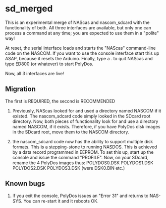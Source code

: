 # sd_merged

This is an experimental merge of NAScas and nascom_sdcard with the functionality
of both. All three interfaces are available, but only one can process a command
at any time; you are expected to use them in a "polite" way!

At reset, the serial interface loads and starts the "NAScas" command-line code
on the NASCOM. If you want to use the console interface start this up ASAP, because
it resets the Arduino. Finally, type a . to quit NAScas and type ED800 (or whatever)
to start PolyDos.

Now, all 3 interfaces are live!


## Migration

The first is REQUIRED, the second is RECOMMENDED

1. Previously, NAScas looked for and used a directory named NASCOM if it
existed. The nascom_sdcard code simply looked in the SDcard root directory. Now,
both pieces of functionality look for and use a directory named NASCOM, if it
exists. Therefore, if you have PolyDos disk images in the SDcard root, move them
to the NASCOM directory.

2. the nascom_sdcard code now has the ability to support multiple disk
formats. This is a stepping-stone to running NASDOS. This is achieved by a data
record programmed in EEPROM. To set this up, start up the console and issue the
command "PROFILE". Now, on your SDcard, rename the 4 PolyDos images thus:
POLYDOS0.DSK POLYDOS1.DSK POLYDOS2.DSK POLYDOS3.DSK (were DSK0.BIN etc.)

## Known bugs

1. If you exit the console, PolyDos issues an "Error 31" and returns to
NAS-SYS. You can re-start it and it reboots OK.

